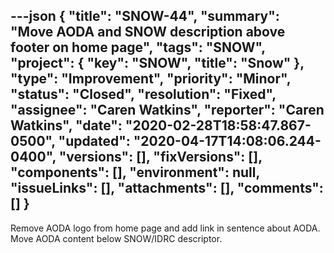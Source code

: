 ---json
{
  "title": "SNOW-44",
  "summary": "Move AODA and SNOW description above footer on home page",
  "tags": "SNOW",
  "project": {
    "key": "SNOW",
    "title": "Snow"
  },
  "type": "Improvement",
  "priority": "Minor",
  "status": "Closed",
  "resolution": "Fixed",
  "assignee": "Caren Watkins",
  "reporter": "Caren Watkins",
  "date": "2020-02-28T18:58:47.867-0500",
  "updated": "2020-04-17T14:08:06.244-0400",
  "versions": [],
  "fixVersions": [],
  "components": [],
  "environment": null,
  "issueLinks": [],
  "attachments": [],
  "comments": []
}
---
Remove AODA logo from home page and add link in sentence about AODA. Move AODA content below SNOW/IDRC descriptor.

        